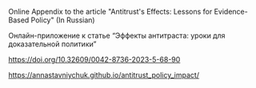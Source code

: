 Online Appendix to the article "Antitrust's Effects: Lessons for Evidence-Based Policy" (In Russian)

Онлайн-приложение к статье “Эффекты антитраста: уроки для доказательной политики” 

https://doi.org/10.32609/0042-8736-2023-5-68-90

https://annastavniychuk.github.io/antitrust_policy_impact/
